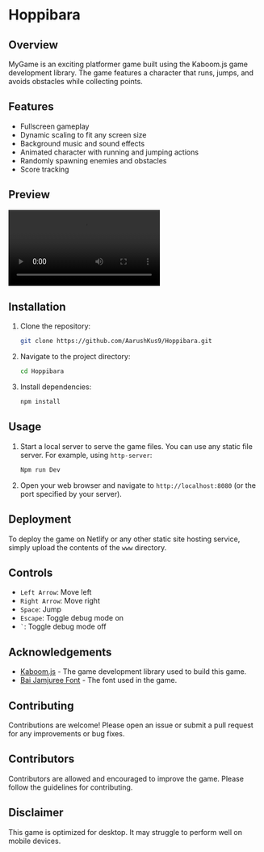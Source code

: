 # Hoppibara 

## Overview
MyGame is an exciting platformer game built using the Kaboom.js game development library. The game features a character that runs, jumps, and avoids obstacles while collecting points.

## Features
- Fullscreen gameplay
- Dynamic scaling to fit any screen size
- Background music and sound effects
- Animated character with running and jumping actions
- Randomly spawning enemies and obstacles
- Score tracking

## Preview
![Game Preview](www/sprites/Preview.mp4)

## Installation
1. Clone the repository:
   ```sh
   git clone https://github.com/AarushKus9/Hoppibara.git
   ```
2. Navigate to the project directory:
   ```sh
   cd Hoppibara
   ```
3. Install dependencies:
   ```sh
   npm install
   ```

## Usage
1. Start a local server to serve the game files. You can use any static file server. For example, using `http-server`:
   ```sh
   Npm run Dev
   ```
2. Open your web browser and navigate to `http://localhost:8080` (or the port specified by your server).

## Deployment
To deploy the game on Netlify or any other static site hosting service, simply upload the contents of the `www` directory.

## Controls
- `Left Arrow`: Move left
- `Right Arrow`: Move right
- `Space`: Jump
- `Escape`: Toggle debug mode on
- `` ` ``: Toggle debug mode off

## Acknowledgements
- [Kaboom.js](https://kaboomjs.com/) - The game development library used to build this game.
- [Bai Jamjuree Font](https://fonts.google.com/specimen/Bai+Jamjuree) - The font used in the game.

## Contributing
Contributions are welcome! Please open an issue or submit a pull request for any improvements or bug fixes.

## Contributors
Contributors are allowed and encouraged to improve the game. Please follow the guidelines for contributing.

## Disclaimer
This game is optimized for desktop. It may struggle to perform well on mobile devices.
